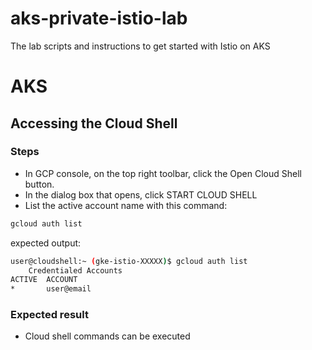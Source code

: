 # aks-private-istio-lab

The lab scripts and instructions to get started with Istio on AKS

# AKS

## Accessing the Cloud Shell

### Steps

- In GCP console, on the top right toolbar, click the Open Cloud Shell button.
- In the dialog box that opens, click START CLOUD SHELL
- List the active account name with this command:

```bash
gcloud auth list
```

expected output:

```bash
user@cloudshell:~ (gke-istio-XXXXX)$ gcloud auth list
    Credentialed Accounts
ACTIVE  ACCOUNT
*       user@email
```

### Expected result

- Cloud shell commands can be executed
